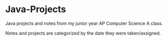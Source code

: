 # Java-Projects

Java projects and notes from my junior year AP Computer Science A class.

Notes and projects are categorized by the date they were taken/assigned. 

